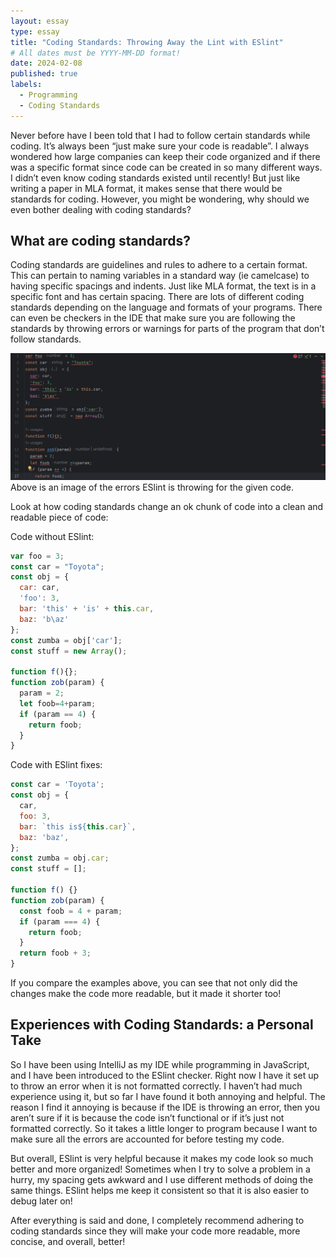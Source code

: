 ```yaml
---
layout: essay
type: essay
title: "Coding Standards: Throwing Away the Lint with ESlint"
# All dates must be YYYY-MM-DD format!
date: 2024-02-08
published: true
labels:
  - Programming
  - Coding Standards
---
```


Never before have I been told that I had to follow certain standards while coding. It’s always been “just make sure your code is readable”. I always wondered how large companies can keep their code organized and if there was a specific format since code can be created in so many different ways. I didn’t even know coding standards existed until recently! But just like writing a paper in MLA format, it makes sense that there would be standards for coding. However, you might be wondering, why should we even bother dealing with coding standards?

## What are coding standards?

Coding standards are guidelines and rules to adhere to a certain format. This can pertain to naming variables in a standard way (ie camelcase) to having specific spacings and indents. Just like MLA format, the text is in a specific font and has certain spacing. There are lots of different coding standards depending on the language and formats of your programs. There can even be checkers in the IDE that make sure you are following the standards by throwing errors or warnings for parts of the program that don’t follow standards. 

<img class="img-fluid" src="../img/Several-errors.png">
Above is an image of the errors ESlint is throwing for the given code.

Look at how coding standards change an ok chunk of code into a clean and readable piece of code:

Code without ESlint:

```javascript
var foo = 3;
const car = "Toyota";
const obj = {
  car: car,
  'foo': 3,
  bar: 'this' + 'is' + this.car,
  baz: 'b\az'
};
const zumba = obj['car'];
const stuff = new Array();

function f(){};
function zob(param) {
  param = 2;
  let foob=4+param;
  if (param == 4) {
    return foob;
  }
}
```


Code with ESlint fixes:
```javascript
const car = 'Toyota';
const obj = {
  car,
  foo: 3,
  bar: `this is${this.car}`,
  baz: 'baz',
};
const zumba = obj.car;
const stuff = [];

function f() {}
function zob(param) {
  const foob = 4 + param;
  if (param === 4) {
	return foob;
  }
  return foob + 3;
}
```

If you compare the examples above, you can see that not only did the changes make the code more readable, but it made it shorter too! 

## Experiences with Coding Standards: a Personal Take

So I have been using IntelliJ as my IDE while programming in JavaScript, and I have been introduced to the ESlint checker. Right now I have it set up to throw an error when it is not formatted correctly. I haven’t had much experience using it, but so far I have found it both annoying and helpful. The reason I find it annoying is because if the IDE is throwing an error, then you aren’t sure if it is because the code isn’t functional or if it’s just not formatted correctly. So it takes a little longer to program because I want to make sure all the errors are accounted for before testing my code. 

But overall, ESlint is very helpful because it makes my code look so much better and more organized! Sometimes when I try to solve a problem in a hurry, my spacing gets awkward and I use different methods of doing the same things. ESlint helps me keep it consistent so that it is also easier to debug later on!

After everything is said and done, I completely recommend adhering to coding standards since they will make your code more readable, more concise, and overall, better!
